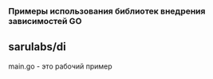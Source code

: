 ### Примеры использования библиотек внедрения зависимостей GO

## sarulabs/di
main.go - это рабочий пример